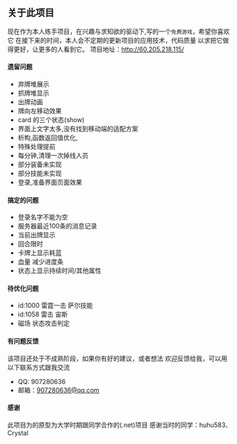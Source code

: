 ## 关于此项目
现在作为本人练手项目，在兴趣与求知欲的驱动下,写的一个`免费游戏`，希望你喜欢它
在接下来的时间，本人会不定期的更新项目的应用技术，代码质量
以求把它做得更好，让更多的人看到它。
项目地址：http://60.205.218.115/
#### 遗留问题
* 弃牌堆展示
* 抓牌堆显示
* 出牌动画
* 牌向左移动效果
* card 的三个状态(show)
* 界面上文字太多,没有找到移动端的适配方案
* 析构,函数返回值优化,
* 特殊处理提前
* 每分钟,清理一次掉线人员
* 部分装备未实现
* 部分技能未实现
* 登录,准备界面页面效果
#### 搞定的问题
* 登录名字不能为空
* 服务器最近100条的消息记录
* 当前出牌显示
* 回合限时
* 卡牌上显示耗蓝
* 血量 减少进度条
* 状态上显示持续时间/其他属性
#### 待优化问题
* id:1000  雷霆一击 萨尔技能
*  id:1058  雷击    宙斯
* 磁场 状态攻击判定
#### 有问题反馈
该项目还处于不成熟阶段，如果你有好的建议，或者想法
欢迎反馈给我，可以用以下联系方式跟我交流
* QQ: 907280636
* 邮箱：907280636@qq.com
#### 感谢
此项目为的原型为大学时期跟同学合作的(.net)项目
感谢当时的同学：huhu583、Crystal